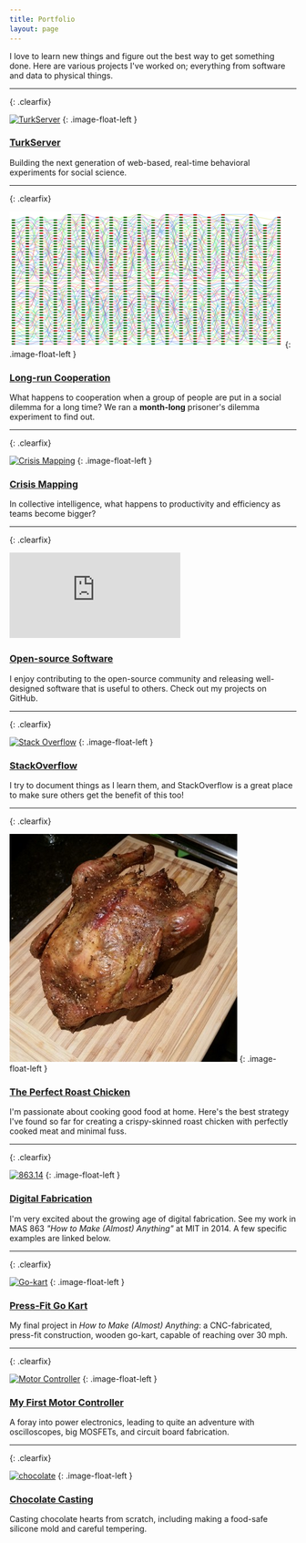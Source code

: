 ```yaml
---
title: Portfolio
layout: page
---
```


I love to learn new things and figure out the best way to get something done.
Here are various projects I've worked on; everything from software and data to 
physical things.

****
{: .clearfix}

[![TurkServer][ts-img]][ts-link]
{: .image-float-left } 

### [TurkServer][ts-link]

Building the next generation of web-based, real-time behavioral experiments 
for social science.   

[ts-img]: //j.gifs.com/2R4A4v.gif
[ts-link]: https://github.com/TurkServer/turkserver-meteor

****
{: .clearfix}

[![Long-run Cooperation][pd-img]][pd-link]
{: .image-float-left } 

### [Long-run Cooperation][pd-link]

What happens to cooperation when a group of people are put in a social 
dilemma for a long time? We ran a **month-long** prisoner's dilemma experiment 
to find out.    

[pd-img]: /assets/pd.png
[pd-link]: http://papers.ssrn.com/sol3/papers.cfm?abstract_id=2756249

****
{: .clearfix}

[![Crisis Mapping][cm-img]][cm-link]
{: .image-float-left } 

### [Crisis Mapping][cm-link]

In collective intelligence, what happens to productivity and efficiency as 
teams become bigger?   

[cm-img]: http://share.gifyoutube.com/mLnMWR.gif
[cm-link]: http://journals.plos.org/plosone/article?id=10.1371/journal.pone.0153048 

****
{: .clearfix}

<iframe src="http://githubbadge.appspot.com/mizzao"
  class="image-float-left"
  style="border: 0; overflow: hidden;" frameBorder="0">
</iframe>

### [Open-source Software][oss-link]

I enjoy contributing to the open-source community and releasing 
well-designed software that is useful to others. Check out my projects on 
GitHub.

[oss-link]: https://github.com/mizzao

****
{: .clearfix}

[![Stack Overflow][so-img]][so-link]
{: .image-float-left }

### [StackOverflow][so-link]

I try to document things as I learn them, and StackOverflow is a great place 
to make sure others get the benefit of this too! 

[so-img]: http://stackoverflow.com/users/flair/586086.png
[so-link]: http://stackoverflow.com/users/586086/andrew-mao

****
{: .clearfix}

[![Roast Chicken][chicken-img]][chicken]
{: .image-float-left } 

### [The Perfect Roast Chicken][chicken]

I'm passionate about cooking good food at home. Here's the best strategy I've
found so far for creating a crispy-skinned roast chicken with perfectly cooked
meat and minimal fuss.

[chicken-img]: /assets/chicken.jpg
[chicken]: https://medium.com/@mizzao/my-quest-for-the-perfect-roast-chicken-474418ea3051 

****
{: .clearfix}

[![863.14][fab-img]][fab-link]
{: .image-float-left } 

### [Digital Fabrication][fab-link]

I'm very excited about the growing age of digital fabrication.
See my work in MAS 863 *"How to Make (Almost) Anything"* at MIT in 2014. A 
few specific examples are linked below.   

[fab-img]: http://fab.cba.mit.edu/classes/863.14/people/andrew_mao/week2/final.jpg
[fab-link]: http://fab.cba.mit.edu/classes/863.14/people/andrew_mao/ 

****
{: .clearfix}

[![Go-kart][kart-img]][kart-link]
{: .image-float-left } 

### [Press-Fit Go Kart][kart-link]

My final project in *How to Make (Almost) Anything*: a CNC-fabricated, press-fit
construction, wooden go-kart, capable of reaching over 30 mph.   

[kart-img]: http://fab.cba.mit.edu/classes/863.14/people/andrew_mao/project/neil-kart.jpg
[kart-link]: http://fab.cba.mit.edu/classes/863.14/people/andrew_mao/project/ 

****
{: .clearfix}

[![Motor Controller][mc-img]][mc-link]
{: .image-float-left } 

### [My First Motor Controller][mc-link]

A foray into power electronics, leading to quite an adventure with 
oscilloscopes, big MOSFETs, and circuit board fabrication.        

[mc-img]: http://fab.cba.mit.edu/classes/863.14/people/andrew_mao/week9/board.jpg
[mc-link]: http://fab.cba.mit.edu/classes/863.14/people/andrew_mao/week9/ 

****
{: .clearfix}

[![chocolate][choc-img]][choc-link]
{: .image-float-left } 

### [Chocolate Casting][choc-link]

Casting chocolate hearts from scratch, including making a food-safe silicone 
mold and careful tempering.     

[choc-img]: http://fab.cba.mit.edu/classes/863.14/people/andrew_mao/week6/choc-reverse.jpg
[choc-link]: http://fab.cba.mit.edu/classes/863.14/people/andrew_mao/week6/ 

